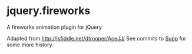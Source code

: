 # jquery.fireworks
A fireworks animation plugin for jQuery

Adapted from http://jsfiddle.net/dtrooper/AceJJ/
See commits to [Supp](https://github.com/csudcy/supp) for some more history.
